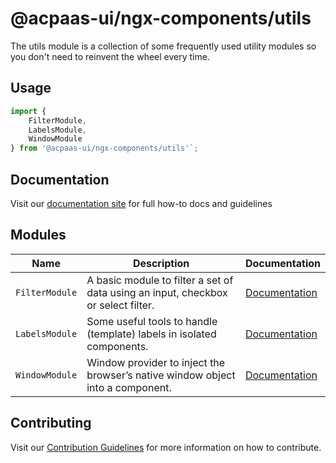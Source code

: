 # @acpaas-ui/ngx-components/utils

The utils module is a collection of some frequently used utility modules so you don't need to reinvent the wheel every time.

## Usage

```typescript
import {
	FilterModule,
	LabelsModule,
	WindowModule
} from '@acpaas-ui/ngx-components/utils'`;
```

## Documentation

Visit our [documentation site](https://acpaas-ui.digipolis.be/) for full how-to docs and guidelines

## Modules

| Name         | Description | Documentation |
| -----------  | ------ | -------------------------- |
| `FilterModule` | A basic module to filter a set of data using an input, checkbox or select filter. | [Documentation](./src/lib/filter/README.md) |
| `LabelsModule` | Some useful tools to handle (template) labels in isolated components. | [Documentation](./src/lib/labels/README.md) |
| `WindowModule` | Window provider to inject the browser’s native window object into a component. | [Documentation](./src/lib/window/README.md) |

## Contributing

Visit our [Contribution Guidelines](../../CONTRIBUTING.md) for more information on how to contribute.
